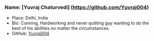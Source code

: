### Name: [Yuvraj Chaturvedi] (https://github.com/Yuvraj004)
- Place: Delhi, India
- Bio: Cunning, Hardworking and never quitting guy wanting to do the best of his abilities no matter the circumstances.
- GitHub: [Yuvraj004](https://github.com/Yuvraj004)
